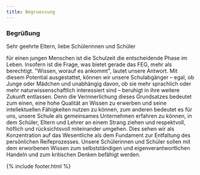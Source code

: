 ```yaml
---
title: Begruessung
---
```


### Begrüßung

Sehr geehrte Eltern, 
liebe Schülerinnen und Schüler
  
für einen jungen Menschen ist die Schulzeit die entscheidende Phase im Leben. Insofern ist die Frage, was bietet gerade das FEG, mehr als berechtigt. "Wissen, worauf es ankommt", lautet unsere Antwort. Mit diesem Potential ausgestattet, können wir unsere Schulabgänger – egal, ob Junge oder Mädchen und unabhängig davon, ob sie mehr sprachlich oder mehr naturwissenschaftlich interessiert sind – beruhigt in ihre weitere Zukunft entlassen. Denn die Verinnerlichung dieses Grundsatzes bedeutet zum einen, eine hohe Qualität an Wissen zu erwerben und seine intellektuellen Fähigkeiten nutzen zu können, zum anderen bedeutet es für uns, unsere Schule als gemeinsames Unternehmen erfahren zu können, in dem Schüler, Eltern und Lehrer an einem Strang ziehen und respektvoll, höflich und rücksichtsvoll miteinander umgehen. Dies sehen wir als Konzentration auf das Wesentliche als dem Fundament zur Entfaltung des persönlichen Reifeprozesses. Unsere Schülerinnen und Schüler sollen mit dem erworbenen Wissen zum selbstständigen und eigenverantwortlichen Handeln und zum kritischen Denken befähigt werden.

{% include footer.html %}
